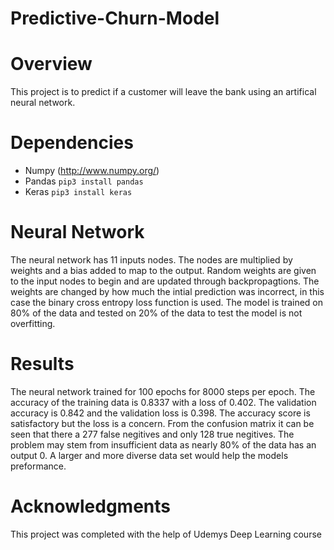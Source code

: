 # Predictive-Churn-Model

Overview
=========
This project is to predict if a customer will leave the bank using an artifical neural network. 

Dependencies
=========
* Numpy (http://www.numpy.org/)
* Pandas ```pip3 install pandas```
* Keras ```pip3 install keras```

Neural Network
=========
The neural network has 11 inputs nodes. The nodes are multiplied by weights and a bias added to map to the output. Random weights are given to the input nodes to begin and are updated through backpropagtions. The weights are changed by how much the intial prediction was incorrect, in this case the binary cross entropy loss function is used. The model is trained on 80% of the data and tested on 20% of the data to test the model is not overfitting. 

Results
========
The neural network trained for 100 epochs for 8000 steps per epoch. The accuracy of the training data is 0.8337 with a loss of 0.402. The validation accuracy is 0.842 and the validation loss is 0.398. The accuracy score is satisfactory but the loss is a concern.
From the confusion matrix it can be seen that there a 277 false negitives and only 128 true negitives. The problem may stem from insufficient data as nearly 80% of the data has an output 0. A larger and more diverse data set would help the models preformance.

Acknowledgments
========
This project was completed with the help of Udemys Deep Learning course
